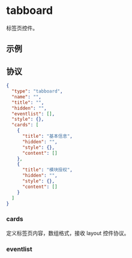 # tabboard
标签页控件。

## 示例

## 协议

```json
{
  "type": "tabboard",
  "name": "",
  "title": "",
  "hidden": "",
  "eventlist": [],
  "style": {},
  "cards": [
    {
      "title": "基本信息",
      "hidden": "",
      "style": {},
      "content": []
    },
    {
      "title": "模块授权",
      "hidden": "",
      "style": {},
      "content": []
    }
  ]
}
```

### cards
定义标签页内容，数组格式，接收 layout 控件协议。

### eventlist









